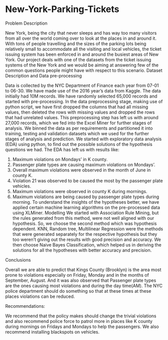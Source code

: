 # New-York-Parking-Tickets
Problem Description

New York, being the city that never sleeps and has way too many visitors from all over the world coming over to look at the places in and around it. With tons of people travelling and the sizes of the parking lots being relatively small to accommodate all the visiting and local vehicles, the ticket issuing system has been enforced in and around the busiest areas of New York. Our project deals with one of the datasets from the ticket issuing systems of the New York and we would be aiming at answering few of the common questions people might have with respect to this scenario.
Dataset Description and Data pre-processing

Data is collected by the NYC Department of Finance each year from 07-01 to 06-30. We have made use of the 2016 year’s data from Kaggle. The data initially had 10M records. We have randomly selected 65,000 records and started with pre-processing. In the data preprocessing stage, making use of python script, we have first dropped the columns that had all missing values, then deleted the rows with missing values and dropped the rows that had unrelated values. This preprocessing step has left us with around 27,000 records, which we fed into the Excel Miner for further stages of analysis. We binned the data as per requirements and partitioned it into training, testing and validation datasets which we used for the further stages of analysis and prediction.
We started with exploratory data analysis (EDA) using python, to find out the possible solutions of the hypothesis questions we had. The EDA has left us with results like:
1.	Maximum violations on Mondays’ in K county. 
2.	Passenger plate types are causing maximum violations on Mondays’.
3.	Overall maximum violations were observed in the month of June in county K.
4.	Violation 21 was observed to be caused the most by the passenger plate vehicles. 
5.	Maximum violations were observed in county K during mornings.
6.	Maximum violations are being caused by passenger plate types during morning.
To understand the insights of the hypotheses better, we have applied certain machine learning algorithms on the pre-processed data using XLMiner.
Modelling
We started with Association Rule Mining, but the rules generated from this method, were not well aligned with our hypothesis. So, we choose the second method which was hypothesis dependent. KNN, Random tree, Multilinear Regression were the methods that were generated separately for the respective hypothesis but they too weren’t giving out the results with good precision and accuracy. We then choose Naive Bayes Classification, which helped us in deriving the solutions for all the hypotheses with better accuracy and precision. 

Conclusions
 	
  Overall we are able to predict that Kings County (Brooklyn) is the area most prone to violations especially on Friday, Monday and in the months of September, August. And it was also observed that Passenger plate types are the ones causing most violations and during the 
day time(AM). The NYC police department should do something so that at these times at these places violations can be reduced.

Recommendations:

We recommend that the policy makes should change the trivial violations and also recommend police force to patrol more in places like K county during mornings on Fridays and Mondays to help the passengers. We also recommend installing blackspots on vehicles.
